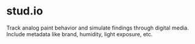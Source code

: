 # stud.io
Track analog paint behavior and simulate findings through digital media. Include metadata like brand, humidity, light exposure, etc.
